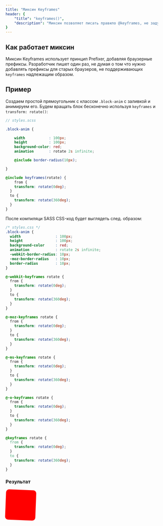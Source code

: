 ```yaml
---
title: "Миксин Keyframes"
header: {
	"title": "keyframes()",
	"description": "Миксин позволяет писать правило @keyframes, не задумываясь о браузерных префиксах."
}
---
```


## Как работает миксин
Миксин Keyframes использует принцип Prefixer, добавляя браузерные префиксы. Разработчик пишет один раз, не думая о том что нужно добавлять префиксы для старых браузеров, не поддерживающих `keyframes` надлежащим образом.

## Пример
Создаем простой прямоугольник с классом `.block-anim` с заливкой и анимируем его. Будем вращать блок бесконечно используя `keyframes` и `transform: rotate()`:
```scss
// styles.scss

.block-anim {

	width           : 100px;
	height          : 100px;
	background-color: red;
	animation       : rotate 2s infinite;

	@include border-radius(10px);

}

@include keyframes(rotate) {
	from {
    transform: rotate(0deg);
  }
  to {
    transform: rotate(360deg);
  }
}
```
После компиляци SASS CSS-код будет выглядеть след. образом:
```css
/* styles.css */
.block-anim {
  width                : 100px;
  height               : 100px;
  background-color     : red;
  animation            : rotate 2s infinite;
  -webkit-border-radius: 10px;
  -moz-border-radius   : 10px;
  border-radius        : 10px;
}

@-webkit-keyframes rotate {
  from {
    transform: rotate(0deg);
  }
  to {
    transform: rotate(360deg);
  }
}

@-moz-keyframes rotate {
  from {
    transform: rotate(0deg);
  }
  to {
    transform: rotate(360deg);
  }
}

@-ms-keyframes rotate {
  from {
    transform: rotate(0deg);
  }
  to {
    transform: rotate(360deg);
  }
}

@-o-keyframes rotate {
  from {
    transform: rotate(0deg);
  }
  to {
    transform: rotate(360deg);
  }
}

@keyframes rotate {
  from {
    transform: rotate(0deg);
  }
  to {
    transform: rotate(360deg);
  }
}
```
### Результат
<style>

	.block-anim {
		width                : 100px;
		height               : 100px;
		background-color     : red;
		animation            : rotate 5s infinite;
		-webkit-border-radius: 10px;
		-moz-border-radius   : 10px;
		border-radius        : 10px;
	}

	@-webkit-keyframes rotate {
		from {
			transform: rotate(0deg);
		}
		to {
			transform: rotate(360deg);
		}
	}

	@-moz-keyframes rotate {
		from {
			transform: rotate(0deg);
		}
		to {
			transform: rotate(360deg);
		}
	}

	@-ms-keyframes rotate {
		from {
			transform: rotate(0deg);
		}
		to {
			transform: rotate(360deg);
		}
	}

	@-o-keyframes rotate {
		from {
			transform: rotate(0deg);
		}
		to {
			transform: rotate(360deg);
		}
	}

	@keyframes rotate {
		from {
			transform: rotate(0deg);
		}
		to {
			transform: rotate(360deg);
		}
	}

</style>

<div class="sample">
	<div class="block-anim"></div>
</div>